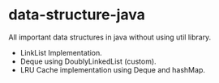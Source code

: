 # data-structure-java
All important data structures in java without using util library.

- LinkList Implementation.
- Deque using DoublyLinkedList (custom).
- LRU Cache implementation using Deque and hashMap.

